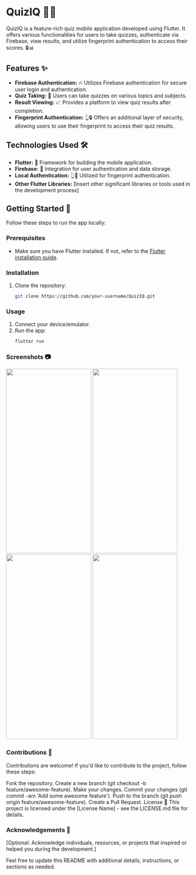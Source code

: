 # QuizIQ 🧠📱

QuizIQ is a feature-rich quiz mobile application developed using Flutter. It offers various functionalities for users to take quizzes, authenticate via Firebase, view results, and utilize fingerprint authentication to access their scores. 🔒📊

## Features ✨

- **Firebase Authentication:** 🔥 Utilizes Firebase authentication for secure user login and authentication.
- **Quiz Taking:** 📝 Users can take quizzes on various topics and subjects.
- **Result Viewing:** 📈 Provides a platform to view quiz results after completion.
- **Fingerprint Authentication:** 👆🔒 Offers an additional layer of security, allowing users to use their fingerprint to access their quiz results.

## Technologies Used 🛠️

- **Flutter:** 📱 Framework for building the mobile application.
- **Firebase:** 🔐 Integration for user authentication and data storage.
- **Local Authentication:** 👆🔑 Utilized for fingerprint authentication.
- **Other Flutter Libraries:** [Insert other significant libraries or tools used in the development process]

## Getting Started 🚀

Follow these steps to run the app locally:

### Prerequisites

- Make sure you have Flutter installed. If not, refer to the [Flutter installation guide](https://flutter.dev/docs/get-started/install).

### Installation

1. Clone the repository:

   ```bash
   git clone https://github.com/your-username/QuizIQ.git

### Usage
1. Connect your device/emulator.
2. Run the app:
   ```bash
   flutter run

### Screenshots 📷
<img src="/assets/Screenshot/1.jpeg" width="230" height="500">  <img src="/assets/Screenshot/3.jpeg" width="230" height="500">  <img src="/assets/Screenshot/4.jpeg" width="230" height="500">  <img src="/assets/Screenshot/5.jpeg" width="230" height="500"> 

### Contributions 🤝
Contributions are welcome! If you'd like to contribute to the project, follow these steps:

Fork the repository.
Create a new branch (git checkout -b feature/awesome-feature).
Make your changes.
Commit your changes (git commit -am 'Add some awesome feature').
Push to the branch (git push origin feature/awesome-feature).
Create a Pull Request.
License 📜
This project is licensed under the [License Name] - see the LICENSE.md file for details.

### Acknowledgements 🙌
[Optional: Acknowledge individuals, resources, or projects that inspired or helped you during the development.]

Feel free to update this README with additional details, instructions, or sections as needed.
